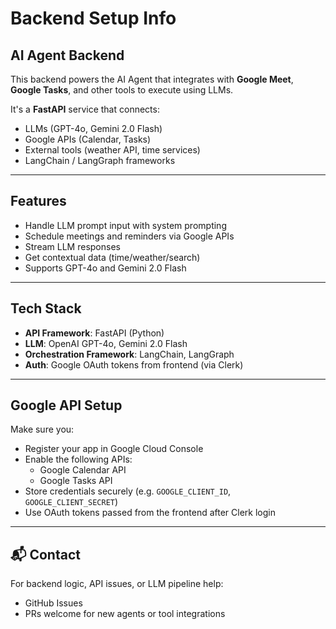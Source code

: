 # Backend Setup Info

## AI Agent Backend

This backend powers the AI Agent that integrates with **Google Meet**, **Google Tasks**, and other tools to execute using LLMs.

It's a **FastAPI** service that connects:
- LLMs (GPT-4o, Gemini 2.0 Flash)
- Google APIs (Calendar, Tasks)
- External tools (weather API, time services)
- LangChain / LangGraph frameworks

---

## Features

- Handle LLM prompt input with system prompting
- Schedule meetings and reminders via Google APIs
- Stream LLM responses
- Get contextual data (time/weather/search)
- Supports GPT-4o and Gemini 2.0 Flash

---

## Tech Stack

- **API Framework**: FastAPI (Python)
- **LLM**: OpenAI GPT-4o, Gemini 2.0 Flash
- **Orchestration Framework**: LangChain, LangGraph
- **Auth**: Google OAuth tokens from frontend (via Clerk)

---

## Google API Setup

Make sure you:
- Register your app in Google Cloud Console
- Enable the following APIs:
  - Google Calendar API
  - Google Tasks API
- Store credentials securely (e.g. `GOOGLE_CLIENT_ID`, `GOOGLE_CLIENT_SECRET`)
- Use OAuth tokens passed from the frontend after Clerk login

---

## 📬 Contact

For backend logic, API issues, or LLM pipeline help:

- GitHub Issues
- PRs welcome for new agents or tool integrations
